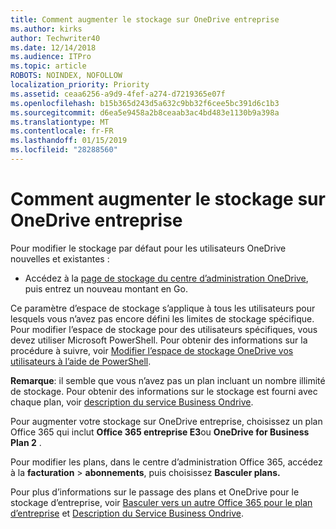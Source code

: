 ```yaml
---
title: Comment augmenter le stockage sur OneDrive entreprise
ms.author: kirks
author: Techwriter40
ms.date: 12/14/2018
ms.audience: ITPro
ms.topic: article
ROBOTS: NOINDEX, NOFOLLOW
localization_priority: Priority
ms.assetid: ceaa6256-a9d9-4fef-a274-d7219365e07f
ms.openlocfilehash: b15b365d243d5a632c9bb32f6cee5bc391d6c1b3
ms.sourcegitcommit: d6ea5e9458a2b8ceaab3ac4bd483e1130b9a398a
ms.translationtype: MT
ms.contentlocale: fr-FR
ms.lasthandoff: 01/15/2019
ms.locfileid: "28288560"
---
```

# <a name="how-to-increase-storage-in-onedrive-for-business"></a>Comment augmenter le stockage sur OneDrive entreprise

Pour modifier le stockage par défaut pour les utilisateurs OneDrive nouvelles et existantes :
  
- Accédez à la [page de stockage du centre d’administration OneDrive](https://admin.onedrive.com/?v=StorageSettings), puis entrez un nouveau montant en Go.
    
Ce paramètre d’espace de stockage s’applique à tous les utilisateurs pour lesquels vous n’avez pas encore défini les limites de stockage spécifique. Pour modifier l’espace de stockage pour des utilisateurs spécifiques, vous devez utiliser Microsoft PowerShell. Pour obtenir des informations sur la procédure à suivre, voir [Modifier l’espace de stockage OneDrive vos utilisateurs à l’aide de PowerShell](https://go.microsoft.com/fwlink/?linkid=866402). 
  
 **Remarque**: il semble que vous n’avez pas un plan incluant un nombre illimité de stockage. Pour obtenir des informations sur le stockage est fourni avec chaque plan, voir [description du service Business Ondrive](https://go.microsoft.com/fwlink/p/?LinkID=826071).
  
Pour augmenter votre stockage sur OneDrive entreprise, choisissez un plan Office 365 qui inclut **Office 365 entreprise E3**ou **OneDrive for Business Plan 2** . 
  
Pour modifier les plans, dans le centre d’administration Office 365, accédez à la **facturation** \> **abonnements**, puis choisissez **Basculer plans.**
  
Pour plus d’informations sur le passage des plans et OneDrive pour le stockage d’entreprise, voir [Basculer vers un autre Office 365 pour le plan d’entreprise](https://go.microsoft.com/fwlink/?LinkId=2031117) et [Description du Service Business Ondrive](https://go.microsoft.com/fwlink/?LinkId-2031122).
  

